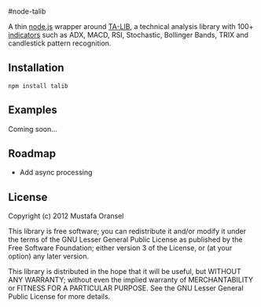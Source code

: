 #node-talib

A thin [node.js](http://nodejs.org) wrapper around [TA-LIB](http://ta-lib.org/), a technical analysis library with 100+ [indicators](http://ta-lib.org/function.html) such as ADX, MACD, RSI, Stochastic, Bollinger Bands, TRIX and candlestick pattern recognition.

## Installation

    npm install talib

## Examples

Coming soon...

## Roadmap

* Add async processing

## License

Copyright (c) 2012 Mustafa Oransel

This library is free software; you can redistribute it and/or
modify it under the terms of the GNU Lesser General Public
License as published by the Free Software Foundation; either
version 3 of the License, or (at your option) any later version.
 
This library is distributed in the hope that it will be useful,
but WITHOUT ANY WARRANTY; without even the implied warranty of
MERCHANTABILITY or FITNESS FOR A PARTICULAR PURPOSE. See the GNU
Lesser General Public License for more details.
